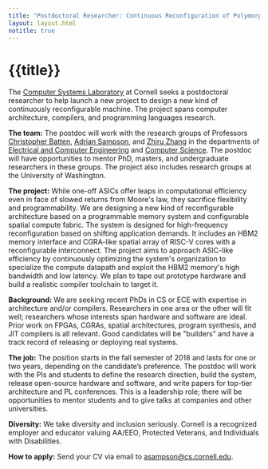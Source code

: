 ```yaml
---
title: "Postdoctoral Researcher: Continuous Reconfiguration of Polymorphic Hardware"
layout: layout.html
notitle: true
---
```

# {{title}}

The [Computer Systems Laboratory][csl] at Cornell seeks a postdoctoral researcher to help launch a new project to design a new kind of continuously reconfigurable machine. The project spans computer architecture, compilers, and programming languages research.

[csl]: http://www.csl.cornell.edu

**The team:** The postdoc will work with the research groups of Professors [Christopher Batten][batten], [Adrian Sampson][sampson], and [Zhiru Zhang][zhang] in the departments of [Electrical and Computer Engineering][ece] and [Computer Science][cs]. The postdoc will have opportunities to mentor PhD, masters, and undergraduate researchers in these groups. The project also includes research groups at the University of Washington.

[batten]: http://www.csl.cornell.edu/~cbatten/
[sampson]: https://www.cs.cornell.edu/~asampson/
[zhang]: http://www.csl.cornell.edu/~zhiruz/
[ece]: http://www.ece.cornell.edu
[cs]: http://www.cs.cornell.edu

**The project:** While one-off ASICs offer leaps in computational efficiency even in face of slowed returns from Moore's law, they sacrifice flexibility and programmability. We are designing a new kind of reconfigurable architecture based on a programmable memory system and configurable spatial compute fabric. The system is designed for high-frequency reconfiguration based on shifting application demands. It includes an HBM2 memory interface and CGRA-like spatial array of RISC-V cores with a reconfigurable interconnect. The project aims to approach ASIC-like efficiency by continuously optimizing the system's organization to specialize the compute datapath and exploit the HBM2 memory's high bandwidth and low latency. We plan to tape out prototype hardware and build a realistic compiler toolchain to target it.

**Background:** We are seeking recent PhDs in CS or ECE with expertise in architecture and/or compilers. Researchers in one area or the other will fit well; researchers whose interests span hardware and software are ideal. Prior work on FPGAs, CGRAs, spatial architectures, program synthesis, and JIT compilers is all relevant. Good candidates will be "builders" and have a track record of releasing or deploying real systems.

**The job:** The position starts in the fall semester of 2018 and lasts for one or two years, depending on the candidate’s preference. The postdoc will work with the PIs and students to define the research direction, build the system, release open-source hardware and software, and write papers for top-tier architecture and PL conferences. This is a leadership role; there will be opportunities to mentor students and to give talks at companies and other universities.

**Diversity:** We take diversity and inclusion seriously. Cornell is a recognized employer and educator valuing AA/EEO, Protected Veterans, and Individuals with Disabilities.

**How to apply:** Send your CV via email to <asampson@cs.cornell.edu>.
